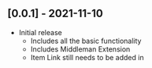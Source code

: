 ## [0.0.1] - 2021-11-10

- Initial release
  - Includes all the basic functionality
  - Includes Middleman Extension
  - Item Link still needs to be added in
